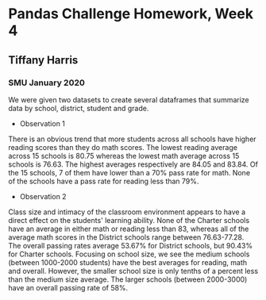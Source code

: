 # Pandas Challenge Homework, Week 4
## Tiffany Harris
### SMU January 2020

We were given two datasets to create several dataframes that summarize data by school, district, student and grade.

* Observation 1

There is an obvious trend that more students across all schools have higher reading scores than they do math scores. The lowest reading average across 15 schools is 80.75 whereas the lowest math average across 15 schools is 76.63. The highest averages respectively are 84.05 and 83.84. Of the 15 schools, 7 of them have lower than a 70% pass rate for math. None of the schools have a pass rate for reading less than 79%. 

* Observation 2

Class size and intimacy of the classroom environment appears to have a direct effect on the students' learning ability. None of the Charter schools have an average in either math or reading less than 83, whereas all of the average math scores in the District schools  range between 76.63-77.28. The overall passing rates average 53.67% for District schools, but 90.43% for Charter schools. Focusing on school size, we see the medium schools (between 1000-2000 students) have the best averages for reading, math and overall. However, the smaller school size is only tenths of a percent less than the medium size average. The larger schools (between 2000-3000) have an overall passing rate of 58%. 